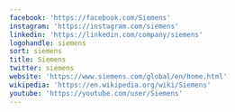```yaml
---
facebook: 'https://facebook.com/Siemens'
instagram: 'https://instagram.com/siemens'
linkedin: 'https://linkedin.com/company/siemens'
logohandle: siemens
sort: siemens
title: Siemens
twitter: siemens
website: 'https://www.siemens.com/global/en/home.html'
wikipedia: 'https://en.wikipedia.org/wiki/Siemens'
youtube: 'https://youtube.com/user/Siemens'
---
```

